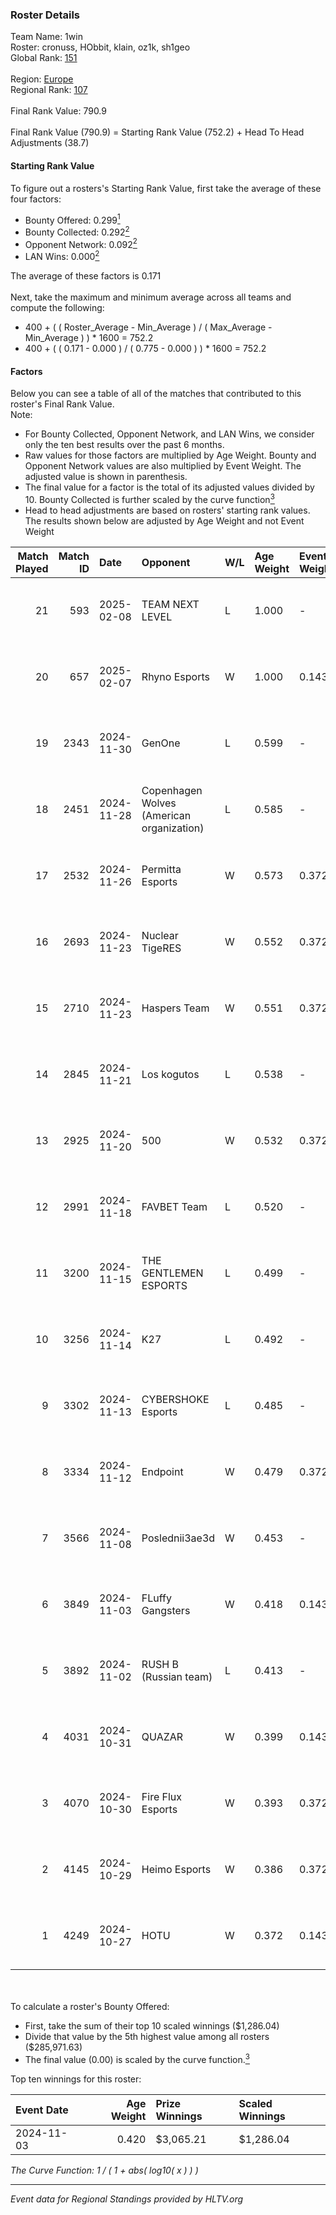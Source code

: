 ### Roster Details<br />
Team Name: 1win<br />
Roster: cronuss, HObbit, klain, oz1k, sh1geo<br />
Global Rank: [151](../../standings_global_2025_02_28.md)<br />
<br />
Region: [Europe]( ../../standings_europe_2025_02_28.md)<br />
Regional Rank: [107]( ../../standings_europe_2025_02_28.md)<br />
<br />
Final Rank Value:  790.9<br />
<br />
Final Rank Value (790.9) = Starting Rank Value (752.2) + Head To Head Adjustments (38.7)<br />

#### Starting Rank Value<br />
To figure out a rosters's Starting Rank Value, first take the average of these four factors:<br />
- Bounty Offered: 0.299[<sup>1</sup>](#table2)
- Bounty Collected: 0.292[<sup>2</sup>](#table1)
- Opponent Network: 0.092[<sup>2</sup>](#table1)
- LAN Wins: 0.000[<sup>2</sup>](#table1)

The average of these factors is 0.171<br />
<br />
Next, take the maximum and minimum average across all teams and compute the following:<br />
- 400 + ( ( Roster_Average - Min_Average ) / ( Max_Average - Min_Average ) ) * 1600 = 752.2
- 400 + ( ( 0.171 - 0.000 ) / ( 0.775 - 0.000 ) ) * 1600 = 752.2


#### Factors<br />
Below you can see a table of all of the matches that contributed to this roster's Final Rank Value.<br />
Note:<br />

- For Bounty Collected, Opponent Network, and LAN Wins, we consider only the ten best results over the past 6 months.
- Raw values for those factors are multiplied by Age Weight. Bounty and Opponent Network values are also multiplied by Event Weight. The adjusted value is shown in parenthesis.
- The final value for a factor is the total of its adjusted values divided by 10. Bounty Collected is further scaled by the curve function[<sup>3</sup>](#curveFunction)
- Head to head adjustments are based on rosters' starting rank values. The results shown below are adjusted by Age Weight and not Event Weight
<span id="table1"></span><br />


| Match Played | Match ID | Date       | Opponent                                  | W/L | Age Weight | Event Weight | Bounty Collected | Opponent Network | LAN Wins  | H2H Adj. | Roster                               |
| -: | -: | :- | :- | :- | :- | :- | :- | :- | :- | -: | :- |
|           21 |      593 | 2025-02-08 | TEAM NEXT LEVEL                           | L   | 1.000      | -            | -                | -                | -         |   -19.46 | cronuss, HObbit, klain, oz1k, sh1geo |
|           20 |      657 | 2025-02-07 | Rhyno Esports                             | W   | 1.000      | 0.143        | 0.016 (0.002)    | 0.431 (0.062)    | 0 (0.000) |    18.09 | cronuss, HObbit, klain, oz1k, sh1geo |
|           19 |     2343 | 2024-11-30 | GenOne                                    | L   | 0.599      | -            | -                | -                | -         |    -7.71 | cronuss, HObbit, Jyo, lattykk, oz1k  |
|           18 |     2451 | 2024-11-28 | Copenhagen Wolves (American organization) | L   | 0.585      | -            | -                | -                | -         |    -6.58 | cronuss, HObbit, Jyo, lattykk, oz1k  |
|           17 |     2532 | 2024-11-26 | Permitta Esports                          | W   | 0.573      | 0.372        | 0.015 (0.003)    | 0.483 (0.103)    | 0 (0.000) |     9.60 | cronuss, HObbit, Jyo, lattykk, oz1k  |
|           16 |     2693 | 2024-11-23 | Nuclear TigeRES                           | W   | 0.552      | 0.372        | 0.005 (0.001)    | 0.531 (0.109)    | 0 (0.000) |     9.53 | cronuss, HObbit, Jyo, lattykk, oz1k  |
|           15 |     2710 | 2024-11-23 | Haspers Team                              | W   | 0.551      | 0.372        | 0.016 (0.003)    | 0.189 (0.039)    | 0 (0.000) |     7.27 | cronuss, HObbit, Jyo, lattykk, oz1k  |
|           14 |     2845 | 2024-11-21 | Los kogutos                               | L   | 0.538      | -            | -                | -                | -         |    -4.79 | cronuss, HObbit, Jyo, lattykk, oz1k  |
|           13 |     2925 | 2024-11-20 | 500                                       | W   | 0.532      | 0.372        | 0.111 (0.022)    | 1.000 (0.198)    | 0 (0.000) |    14.29 | cronuss, HObbit, Jyo, lattykk, oz1k  |
|           12 |     2991 | 2024-11-18 | FAVBET Team                               | L   | 0.520      | -            | -                | -                | -         |    -4.85 | cronuss, HObbit, Jyo, lattykk, oz1k  |
|           11 |     3200 | 2024-11-15 | THE GENTLEMEN ESPORTS                     | L   | 0.499      | -            | -                | -                | -         |    -9.29 | cronuss, HObbit, Jyo, lattykk, oz1k  |
|           10 |     3256 | 2024-11-14 | K27                                       | L   | 0.492      | -            | -                | -                | -         |    -5.01 | cronuss, HObbit, Jyo, lattykk, oz1k  |
|            9 |     3302 | 2024-11-13 | CYBERSHOKE Esports                        | L   | 0.485      | -            | -                | -                | -         |    -5.56 | cronuss, HObbit, Jyo, lattykk, oz1k  |
|            8 |     3334 | 2024-11-12 | Endpoint                                  | W   | 0.479      | 0.372        | 0.010 (0.002)    | 0.417 (0.074)    | 0 (0.000) |     8.10 | cronuss, HObbit, Jyo, lattykk, oz1k  |
|            7 |     3566 | 2024-11-08 | Poslednii3ae3d                            | W   | 0.453      | -            | -                | -                | 0 (0.000) |     3.98 | cronuss, HObbit, Jyo, lattykk, oz1k  |
|            6 |     3849 | 2024-11-03 | FLuffy Gangsters                          | W   | 0.418      | 0.143        | 0.017 (0.001)    | 1.000 (0.060)    | 0 (0.000) |     7.41 | cronuss, HObbit, Jyo, lattykk, oz1k  |
|            5 |     3892 | 2024-11-02 | RUSH B (Russian team)                     | L   | 0.413      | -            | -                | -                | -         |    -3.52 | cronuss, HObbit, Jyo, lattykk, oz1k  |
|            4 |     4031 | 2024-10-31 | QUAZAR                                    | W   | 0.399      | 0.143        | 0.006 (0.000)    | -                | 0 (0.000) |     5.72 | cronuss, HObbit, Jyo, lattykk, oz1k  |
|            3 |     4070 | 2024-10-30 | Fire Flux Esports                         | W   | 0.393      | 0.372        | 0.009 (0.001)    | 1.000 (0.146)    | 0 (0.000) |     9.32 | cronuss, HObbit, Jyo, lattykk, oz1k  |
|            2 |     4145 | 2024-10-29 | Heimo Esports                             | W   | 0.386      | 0.372        | 0.005 (0.001)    | 0.651 (0.093)    | -         |     6.59 | cronuss, HObbit, Jyo, lattykk, oz1k  |
|            1 |     4249 | 2024-10-27 | HOTU                                      | W   | 0.372      | 0.143        | -                | 0.637 (0.034)    | -         |     5.54 | cronuss, HObbit, Jyo, lattykk, oz1k  |

<br />
<span id="table2"></span><br />
To calculate a roster's Bounty Offered:<br />

- First, take the sum of their top 10 scaled winnings ($1,286.04)
- Divide that value by the 5th highest value among all rosters ($285,971.63)
- The final value (0.00) is scaled by the curve function.[<sup>3</sup>](#curveFunction)

Top ten winnings for this roster:<br />

| Event Date | Age Weight | Prize Winnings | Scaled Winnings |
| :- | -: | :- | :- |
| 2024-11-03 |      0.420 | $3,065.21      | $1,286.04       |


<span id="curveFunction"></span>_The Curve Function: 1 / ( 1 + abs( log10( x ) ) )_<br />

---
_Event data for Regional Standings provided by HLTV.org_<br />
